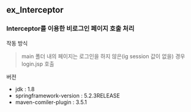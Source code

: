 ## ex_Interceptor
### Interceptor를 이용한 비로그인 페이지 호출 처리

작동 방식
> main 폴더 내의 페이지는 로그인을 하지 않은(ig session 값이 없을) 경우 login.jsp 호출

버전
- jdk : 1.8
- springframework-version : 5.2.3RELEASE
- maven-comiler-plugin : 3.5.1
